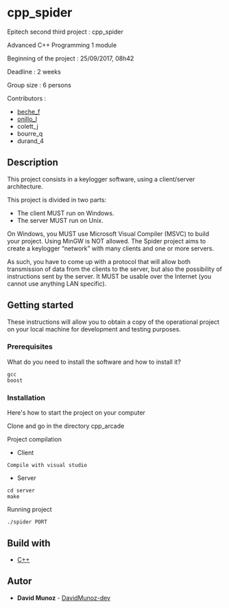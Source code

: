 # cpp_spider

Epitech second third project : cpp_spider

Advanced C++ Programming 1 module

Beginning of the project : 25/09/2017, 08h42

Deadline : 2 weeks

Group size : 6 persons

Contributors : 
* [beche_f](https://github.com/Francoisbeche)
* [onillo_l](https://github.com/LezardImperial)
* colett_j
* bourre_q
* durand_4

## Description

This project consists in a keylogger software, using a client/server architecture.

This project is divided in two parts:
* The client MUST run on Windows.
* The server MUST run on Unix.

On Windows, you MUST use Microsoft Visual Compiler (MSVC) to build your project. Using MinGW is NOT allowed.
The Spider project aims to create a keylogger “network” with many clients and one or more servers.

As such, you have to come up with a protocol that will allow both transmission of data from the clients to the server, but also the possibility of instructions sent by the server. It MUST be usable over the Internet (you cannot use anything LAN specific).

## Getting started

These instructions will allow you to obtain a copy of the operational project on your local machine for development and testing purposes.

### Prerequisites

What do you need to install the software and how to install it?

```
gcc
boost
```

### Installation

Here's how to start the project on your computer

Clone and go in the directory cpp_arcade

Project compilation

* Client
```
Compile with visual studio
```
* Server
```
cd server
make
```

Running project

```
./spider PORT
```

## Build with

* [C++](https://en.wikipedia.org/wiki/C%2B%2B)

## Autor

* **David Munoz** - [DavidMunoz-dev](https://github.com/davidmunoz-dev)
